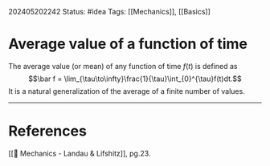202405202242
Status: #idea
Tags: [[Mechanics]], [[Basics]]

# Average value of a function of time

The average value (or mean) of any function of time $f(t)$ is defined as
$$\bar f = \lim_{\tau\to\infty}\frac{1}{\tau}\int_{0}^{\tau}f(t)dt.$$
It is a natural generalization of the average of a finite number of values.

___
# References
[[📕 Mechanics - Landau & Lifshitz]], pg.23.